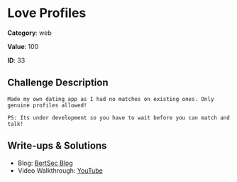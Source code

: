 # Love Profiles
**Category**: web

**Value**: 100

**ID**: 33

## Challenge Description
```
Made my own dating app as I had no matches on existing ones. Only genuine profiles allowed!

PS: Its under development so you have to wait before you can match and talk!
```

## Write-ups & Solutions
- Blog: [BertSec Blog](https://bertsec.com)
- Video Walkthrough: [YouTube](https://www.youtube.com/@BertSec)
